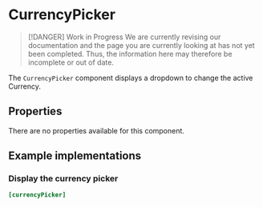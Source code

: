# CurrencyPicker

> [!DANGER] Work in Progress
> We are currently revising our documentation and the page you are currently looking at has not yet 
> been completed. Thus, the information here may therefore be incomplete or out of date.

The `CurrencyPicker` component displays a dropdown to change the active Currency.

 
## Properties

There are no properties available for this component.

## Example implementations

### Display the currency picker

```ini
[currencyPicker]
```